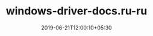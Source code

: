 ---
title: "windows-driver-docs.ru-ru"
date: 2019-06-21T12:00:10+05:30
type: "organisations"
org_name: "Microsoft Docs"
repo_desc: "Windows Driver"
repo_link: https://github.com/MicrosoftDocs/windows-driver-docs.ru-ru
---